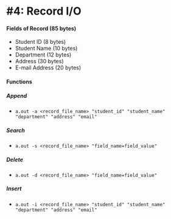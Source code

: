 # #4: Record I/O
#### Fields of Record (85 bytes)
- Student ID (8 bytes)
- Student Name (10 bytes)
- Department (12 bytes)
- Address (30 bytes)
- E-mail Address (20 bytes)
#### Functions
##### Append
- `a.out -a <record_file_name> "student_id" "student_name" "department" "address" "email"`
##### Search
- `a.out -s <record_file_name> "field_name=field_value"`
##### Delete
- `a.out -d <record_file_name> "field_name=field_value"`
##### Insert
- `a.out -i <record_file_name> "student_id" "student_name" "department" "address" "email"`
